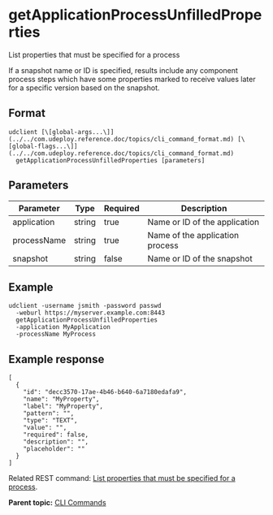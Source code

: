 # getApplicationProcessUnfilledProperties

List properties that must be specified for a process

If a snapshot name or ID is specified, results include any component process steps which have some properties marked to receive values later for a specific version based on the snapshot.

## Format

```
udclient [\[global-args...\]](../../com.udeploy.reference.doc/topics/cli_command_format.md) [\[global-flags...\]](../../com.udeploy.reference.doc/topics/cli_command_format.md)
  getApplicationProcessUnfilledProperties [parameters]
```

## Parameters

|Parameter|Type|Required|Description|
|---------|----|--------|-----------|
|application|string|true|Name or ID of the application|
|processName|string|true|Name of the application process|
|snapshot|string|false|Name or ID of the snapshot|

## Example

```
udclient -username jsmith -password passwd 
  -weburl https://myserver.example.com:8443
  getApplicationProcessUnfilledProperties
  -application MyApplication
  -processName MyProcess
```

## Example response

```
[
  {
    "id": "decc3570-17ae-4b46-b640-6a7180edafa9",
    "name": "MyProperty",
    "label": "MyProperty",
    "pattern": "",
    "type": "TEXT",
    "value": "",
    "required": false,
    "description": "",
    "placeholder": ""
  }
]
```

Related REST command: [List properties that must be specified for a process](rest_cli_applicationprocess_unfilledproperties_get.md).

**Parent topic:** [CLI Commands](../../com.udeploy.reference.doc/topics/cli_commands.md)

